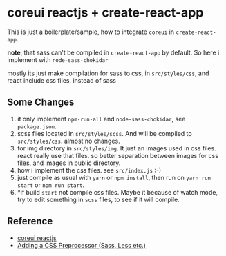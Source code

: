 # coreui reactjs + create-react-app

This is just a boilerplate/sample,
how to integrate `coreui` in `create-react-app`.

**note**, that sass can't be compiled in `create-react-app` by default. So here i implement with `node-sass-chokidar`

mostly its just make compilation for sass to css, in `src/styles/css`, and react include css files, instead of sass

## Some Changes

1. it only implement `npm-run-all` and `node-sass-chokidar`, see `package.json`.
2. scss files located in `src/styles/scss`. And will be compiled to `src/styles/css`. almost no changes. 
3. for img directory in `src/styles/img`. It just an images used in css files. react really use that files. so better separation between images for css files, and images in public directory.
4. how i implement the css files. see `src/index.js` :-)
5. just compile as usual with `yarn` or `npm install`, then run on `yarn run start` or `npm run start`.
6. \*if build `start` not compile css files. Maybe it because of watch mode, try to edit something in `scss` files, to see if it will compile.

## Reference

- [coreui reactjs](https://github.com/mrholek/CoreUI-React)
- [Adding a CSS Preprocessor (Sass, Less etc.)](https://github.com/facebookincubator/create-react-app/blob/master/packages/react-scripts/template/README.md#adding-a-css-preprocessor-sass-less-etc)
